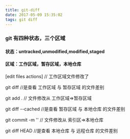 ```yaml
---
title: git-diff
date: 2017-05-09 15:35:02
tags: git diff
---
```


### git 有四种状态，三个区域

#### 状态：untracked,unmodified,modified,staged

#### 区域：工作区域，暂存区域，本地仓库


[edit files actions] // 工作区域文件修改了

git diff //是查看 工作区域 与 暂存区域 的文件差别

git add .   // 文件修改从 工作区域=>暂存区域

git diff --cached //是查看 暂存区域 与 本地仓库 的文件差别

git commit -m ''   // 文件修改从 索引区=>本地仓库

git diff HEAD  //是查看 本地仓库 与 远程仓库 的文件差别